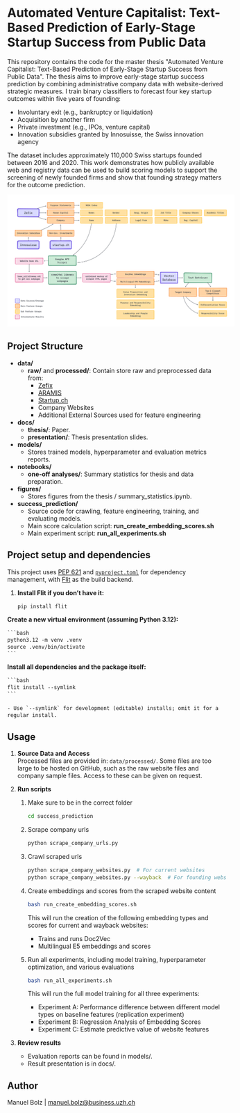 # Automated Venture Capitalist: Text-Based Prediction of Early-Stage Startup Success from Public Data

This repository contains the code for the master thesis "Automated Venture Capitalist: Text-Based Prediction of Early-Stage Startup Success from Public Data". The thesis aims to improve early-stage startup success prediction by combining administrative company data with website-derived strategic measures. I train binary classifiers to forecast four key startup outcomes within five years of founding:

- Involuntary exit (e.g., bankruptcy or liquidation)
- Acquisition by another firm
- Private investment (e.g., IPOs, venture capital)
- Innovation subsidies granted by Innosuisse, the Swiss innovation agency

The dataset includes approximately 110,000 Swiss startups founded between 2016 and 2020. This work demonstrates how publicly available web and registry data can be used to build scoring models to support the screening of newly founded firms and show that founding strategy matters for the outcome prediction.

<img src="reports/figures/data_souces.png" alt="Logo" style="background-color: white; padding: 10px;">

## Project Structure

- **data/**
    - **raw/** and **processed/**: Contain store raw and preprocessed data from:
        - [Zefix](https://www.zefix.ch/en/search/entity/welcome)
        - [ARAMIS](https://www.aramis.admin.ch/Projektsuche/?Sprache=en-US)
        - [Startup.ch](https://www.startup.ch/)
        - Company Websites
        - Additional External Sources used for feature engineering
- **docs/**
    - **thesis/**: Paper.
    - **presentation/**: Thesis presentation slides.
- **models/**
    - Stores trained models, hyperparameter and evaluation metrics reports.
- **notebooks/**
    - **one-off analyses/**: Summary statistics for thesis and data preparation.
- **figures/**
    - Stores figures from the thesis / summary_statistics.ipynb.
- **success_prediction/**
    - Source code for crawling, feature engineering, training, and evaluating models.
    - Main score calculation script: **run_create_embedding_scores.sh**
    - Main experiment script: **run_all_experiments.sh**

## Project setup and dependencies

This project uses [PEP 621](https://packaging.python.org/en/latest/specifications/declaring-project-metadata/) and [`pyproject.toml`](https://flit.readthedocs.io/en/latest/pyproject_toml.html) for dependency management, with [Flit](https://flit.readthedocs.io/) as the build backend.

1. **Install Flit if you don’t have it:**

    ```bash
    pip install flit
    ```

**Create a new virtual environment (assuming Python 3.12):**

    ```bash
    python3.12 -m venv .venv
    source .venv/bin/activate
    ```

**Install all dependencies and the package itself:**

    ```bash
    flit install --symlink
    ```

    - Use `--symlink` for development (editable) installs; omit it for a regular install.

## Usage

1. **Source Data and Access**  
    Processed files are provided in: `data/processed/`.
    Some files are too large to be hosted on GitHub, such as the raw website files and company sample files.
    Access to these can be given on request.

2. **Run scripts**  

    1. Make sure to be in the correct folder

        ```bash
        cd success_prediction
        ```

    2. Scrape company urls

        ```bash
        python scrape_company_urls.py
        ```

    3. Crawl scraped urls

        ```bash
        python scrape_company_websites.py  # For current websites
        python scrape_company_websites.py --wayback  # For founding websites
        ```

    4. Create embeddings and scores from the scraped website content

        ```bash
        bash run_create_embedding_scores.sh
        ```

        This will run the creation of the following embedding types and scores for current and wayback websites:
        - Trains and runs Doc2Vec
        - Multilingual E5 embeddings and scores

    5. Run all experiments, including model training, hyperparameter optimization, and various evaluations

        ```bash
        bash run_all_experiments.sh
        ```

        This will run the full model training for all three experiments:
        - Experiment A: Performance difference between different model types on baseline features (replication experiment)
        - Experiment B: Regression Analysis of Embedding Scores
        - Experiment C: Estimate predictive value of website features


3. **Review results**

    - Evaluation reports can be found in models/.
    - Result presentation is in docs/.


## Author
Manuel Bolz | manuel.bolz@business.uzh.ch
